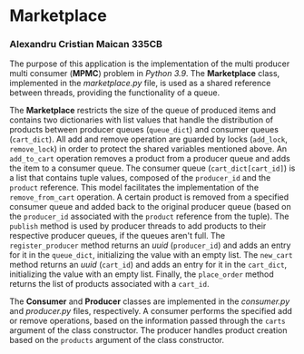 # Marketplace
### Alexandru Cristian Maican 335CB

The purpose of this application is the implementation of the multi producer multi consumer (**MPMC**) problem in *Python 3.9*.
The **Marketplace** class, implemented in the *marketplace.py* file, is used as a shared reference between threads, providing
the functionality of a queue.

The **Marketplace** restricts the size of the queue of produced items and contains two dictionaries with list values that
handle the distribution of products between producer queues (```queue_dict```) and consumer queues (```cart_dict```). All add and remove
operation are guarded by locks (```add_lock```, ```remove_lock```) in order to protect the shared variables mentioned above. An ```add_to_cart```
operation removes a product from a producer queue and adds the item to a consumer queue. The consumer queue (```cart_dict[cart_id]```)
is a list that contains tuple values, composed of the ```producer_id``` and the ```product``` reference. This model facilitates
the implementation of the ```remove_from_cart``` operation. A certain product is removed from a specified consumer queue and added back
to the original producer queue (based on the ```producer_id``` associated with the ```product``` reference from the tuple). The
```publish``` method is used by producer threads to add products to their respective producer queues, if the queues aren't full. 
The ```register_producer``` method returns an *uuid* (```producer_id```) and adds an entry for it in the ```queue_dict```, initializing
the value with an empty list. The ```new_cart``` method returns an *uuid* (```cart_id```) and adds an entry for it in the ```cart_dict```,
initializing the value with an empty list. Finally, the ```place_order``` method returns the list of products associated with a ```cart_id```.

The **Consumer** and **Producer** classes are implemented in the *consumer.py* and *producer.py* files, respectively. A consumer
performs the specified add or remove operations, based on the information passed through the ```carts``` argument of the class constructor.
The producer handles product creation based on the ```products``` argument of the class constructor.